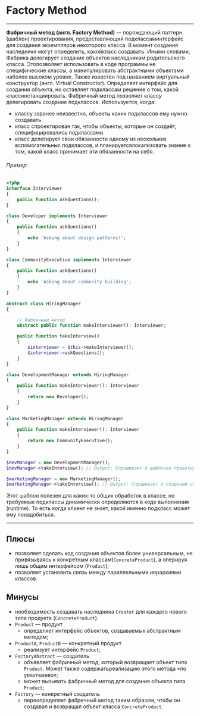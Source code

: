 # Factory Method
***
**Фабричный метод (англ. Factory Method)** — порождающий паттерн (шаблон) проектирования, предоставляющий подклассаминтерфейс для создания экземпляров некоторого класса. В момент создания наследники могут определить, какойкласс создавать. Иными словами, Фабрика делегирует создание объектов наследникам родительского класса. Этопозволяет использовать в коде программы не специфические классы, а манипулировать абстрактными объектами наболее высоком уровне. Также известен под названием виртуальный конструктор (англ. Virtual Constructor).
Определяет интерфейс для создания объекта, но оставляет подклассам решение о том, какой классинстанциировать. Фабричный метод позволяет классу делегировать создание подклассов. Используется, когда:
- классу заранее неизвестно, объекты каких подклассов ему нужно создавать.
- класс спроектирован так, чтобы объекты, которые он создаёт, специфицировались подклассами.
- класс делегирует свои обязанности одному из нескольких вспомогательных подклассов, и планируетсялокализовать знание о том, какой класс принимает эти обязанности на себя.
###### Пример:
``` php
<?php
interface Interviewer
{
    public function askQuestions();
}

class Developer implements Interviewer
{
    public function askQuestions()
    {
        echo 'Asking about design patterns!';
    }
}

class CommunityExecutive implements Interviewer
{
    public function askQuestions()
    {
        echo 'Asking about community building';
    }
}

abstract class HiringManager
{

    // Фабричный метод
    abstract public function makeInterviewer(): Interviewer;

    public function takeInterview()
    {
        $interviewer = $this->makeInterviewer();
        $interviewer->askQuestions();
    }
}

class DevelopmentManager extends HiringManager
{
    public function makeInterviewer(): Interviewer
    {
        return new Developer();
    }
}

class MarketingManager extends HiringManager
{
    public function makeInterviewer(): Interviewer
    {
        return new CommunityExecutive();
    }
}

$devManager = new DevelopmentManager();
$devManager->takeInterview(); // Output: Спрашивает о шаблонах проектирования.

$marketingManager = new MarketingManager();
$marketingManager->takeInterview(); // Output: Спрашивает о создании сообщества.
```
Этот шаблон полезен для каких-то общих обработок в классе, но требуемые подклассы динамически определяются в ходе выполнения (runtime). То есть когда клиент не знает, какой именно подкласс может ему понадобиться.
***
## Плюсы
- позволяет сделать код создания объектов более универсальным, не привязываясь к конкретным классам(`ConcreteProduct`), а оперируя лишь общим интерфейсом (`Product`);
- позволяет установить связь между параллельными иерархиями классов.
## Минусы
- необходимость создавать наследника `Creator` для каждого нового типа продукта (`ConcreteProduct`).
- `Product` — продукт
    - определяет интерфейс объектов, создаваемых абстрактным методом;
- `ProductA`, `ProductB` — конкретный продукт
    - реализует интерфейс `Product`;
- `FactoryAbstract` — создатель
    - объявляет фабричный метод, который возвращает объект типа `Product`. Может также содержатьреализацию этого метода «по умолчанию»;
    - может вызывать фабричный метод для создания объекта типа `Product`;
- `Factory` — конкретный создатель
    - переопределяет фабричный метод таким образом, чтобы он создавал и возвращал объект класса `ConcreteProduct`.